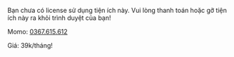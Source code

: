 Bạn chưa có license sử dụng tiện ích này. Vui lòng thanh toán hoặc gỡ tiện ích này ra khỏi trình duyệt của bạn!

Momo: [0367.615.612](tel:+84367615612)

Giá: 39k/tháng!
